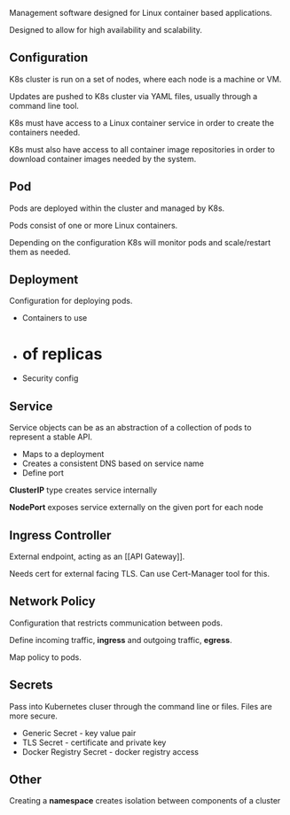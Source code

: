 Management software designed for Linux container based applications.

Designed to allow for high availability and scalability.

## **Configuration**

K8s cluster is run on a set of nodes, where each node is a machine or VM.

Updates are pushed to K8s cluster via YAML files, usually through a command line tool.

K8s must have access to a Linux container service in order to create the containers needed.

K8s must also have access to all container image repositories in order to download container images needed by the system.

## **Pod**

Pods are deployed within the cluster and managed by K8s.

Pods consist of one or more Linux containers.

Depending on the configuration K8s will monitor pods and scale/restart them as needed.

## **Deployment**

Configuration for deploying pods.

-   Containers to use
-   # of replicas
-   Security config

## **Service**

Service objects can be as an abstraction of a collection of pods to represent a stable API.

-   Maps to a deployment
-   Creates a consistent DNS based on service name
-   Define port

**ClusterIP** type creates service internally

**NodePort** exposes service externally on the given port for each node

## **Ingress Controller**

External endpoint, acting as an [[API Gateway]].

Needs cert for external facing TLS. Can use Cert-Manager tool for this.

## **Network Policy**

Configuration that restricts communication between pods.

Define incoming traffic, **ingress** and outgoing traffic, **egress**.

Map policy to pods.

## Secrets

Pass into Kubernetes cluser through the command line or files. Files are more secure.

- Generic Secret - key value pair
- TLS Secret - certificate and private key
- Docker Registry Secret - docker registry access

## **Other**

Creating a **namespace** creates isolation between components of a cluster